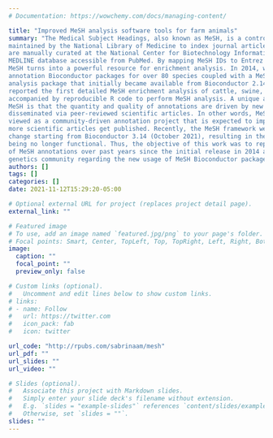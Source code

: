 ```yaml
---
# Documentation: https://wowchemy.com/docs/managing-content/

title: "Improved MeSH analysis software tools for farm animals"
summary: "The Medical Subject Headings, also known as MeSH, is a controlled life sciences vocabulary
maintained by the National Library of Medicine to index journal articles. These headings
are manually curated at the National Center for Biotechnology Information and used in the
MEDLINE database accessible from PubMed. By mapping MeSH IDs to Entrez Gene IDs,
MeSH turns into a powerful resource for enrichment analysis. In 2014, we developed MeSH
annotation Bioconductor packages for over 80 species coupled with a MeSH enrichment
analysis package that initially became available from Bioconductor 2.14 (April 2014). We
reported the first detailed MeSH enrichment analysis of cattle, swine, horse, and chicken
accompanied by reproducible R code to perform MeSH analysis. A unique aspect of
MeSH is that the quantity and quality of annotations are driven by new knowledge that is
disseminated via peer-reviewed scientific articles. In other words, MeSH analysis can be
viewed as a community-driven annotation project that is expected to improve over time as
more scientific articles get published. Recently, the MeSH framework went through a major
change starting from Bioconductor 3.14 (October 2021), resulting in the previous R code
being no longer functional. Thus, the objective of this work was to report the improvement
of MeSH annotations over past years since the initial release in 2014 and update the animal
genetics community regarding the new usage of MeSH Bioconductor packages."
authors: []
tags: []
categories: []
date: 2021-11-12T15:29:20-05:00

# Optional external URL for project (replaces project detail page).
external_link: ""

# Featured image
# To use, add an image named `featured.jpg/png` to your page's folder.
# Focal points: Smart, Center, TopLeft, Top, TopRight, Left, Right, BottomLeft, Bottom, BottomRight.
image:
  caption: ""
  focal_point: ""
  preview_only: false

# Custom links (optional).
#   Uncomment and edit lines below to show custom links.
# links:
# - name: Follow
#   url: https://twitter.com
#   icon_pack: fab
#   icon: twitter

url_code: "http://rpubs.com/sabrinaam/mesh"
url_pdf: ""
url_slides: ""
url_video: ""

# Slides (optional).
#   Associate this project with Markdown slides.
#   Simply enter your slide deck's filename without extension.
#   E.g. `slides = "example-slides"` references `content/slides/example-slides.md`.
#   Otherwise, set `slides = ""`.
slides: ""
---
```


